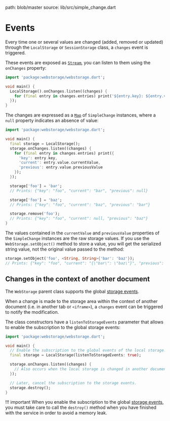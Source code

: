 path: blob/master
source: lib/src/simple_change.dart

# Events
Every time one or several values are changed (added, removed or updated) through the `LocalStorage` or `SessionStorage` class, a `changes` event is triggered.

These events are exposed as [`Stream`](https://api.dart.dev/stable/dart-async/Stream-class.html), you can listen to them using the `onChanges` property:

```dart
import 'package:webstorage/webstorage.dart';

void main() {
  LocalStorage().onChanges.listen((changes) {
    for (final entry in changes.entries) print('${entry.key}: ${entry.value}');
  });
}
```

The changes are expressed as a [`Map`](https://api.dart.dev/stable/dart-core/Map-class.html) of `SimpleChange` instances, where a `null` property indicates an absence of value:

```dart
import 'package:webstorage/webstorage.dart';

void main() {
  final storage = LocalStorage();
  storage.onChanges.listen((changes) {
    for (final entry in changes.entries) print({
      'key': entry.key,
      'current': entry.value.currentValue,
      'previous': entry.value.previousValue
    });
  });

  storage['foo'] = 'bar';
  // Prints: {"key": "foo", "current": "bar", "previous": null}

  storage['foo'] = 'baz';
  // Prints: {"key": "foo", "current": "baz", "previous": "bar"}

  storage.remove('foo');
  // Prints: {"key": "foo", "current": null, "previous": "baz"}
}
```

The values contained in the `currentValue` and `previousValue` properties of the `SimpleChange` instances are the raw storage values. If you use the `WebStorage.setObject()` method to store a value, you will get the serialized string value, not the original value passed to the method:

```dart
storage.setObject('foo', <String, String>{'bar': 'baz'});
// Prints: {"key": "foo", "current": "{\"bar\": \"baz\"}", "previous": null}
```

## Changes in the context of another document
The `WebStorage` parent class supports the global [storage events](https://developer.mozilla.org/en-US/docs/Web/API/Window/storage_event).

When a change is made to the storage area within the context of another document (i.e. in another tab or `<iframe>`), a `changes` event can be triggered to notify the modification.

The class constructors have a `listenToStorageEvents` parameter that allows to enable the subscription to the global storage events:

```dart
import 'package:webstorage/webstorage.dart';

void main() {
  // Enable the subscription to the global events of the local storage.
  final storage = LocalStorage(listenToStorageEvents: true);

  storage.onChanges.listen((changes) {
    // Also occurs when the local storage is changed in another document.
  });

  // Later, cancel the subscription to the storage events.
  storage.destroy();
}
```

!!! important
    When you enable the subscription to the global [storage events](https://developer.mozilla.org/en-US/docs/Web/API/Window/storage_event), you must take care to call the `destroy()` method when you have finished with the service in order to avoid a memory leak.
